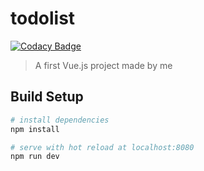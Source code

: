 # todolist

[![Codacy Badge](https://api.codacy.com/project/badge/Grade/3366473292154516957b3df472fe0d40)](https://www.codacy.com/app/VictorAlessander/TodoList?utm_source=github.com&amp;utm_medium=referral&amp;utm_content=VictorAlessander/TodoList&amp;utm_campaign=Badge_Grade)

> A first Vue.js project made by me

## Build Setup

``` bash
# install dependencies
npm install

# serve with hot reload at localhost:8080
npm run dev
